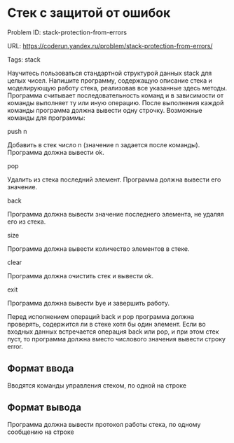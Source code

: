 # Стек с защитой от ошибок

Problem ID: stack-protection-from-errors

URL: https://coderun.yandex.ru/problem/stack-protection-from-errors/

Tags: stack

Научитесь пользоваться стандартной структурой данных stack для целых чисел.
Напишите программу, содержащую описание стека и моделирующую работу стека, реализовав все указанные здесь методы. 
Программа считывает последовательность команд и в зависимости от команды выполняет ту или иную операцию. 
После выполнения каждой команды программа должна вывести одну строчку. 
Возможные команды для программы:

push n

Добавить в стек число n (значение n задается после команды). Программа должна вывести ok.

pop

Удалить из стека последний элемент. Программа должна вывести его значение.

back

Программа должна вывести значение последнего элемента, не удаляя его из стека.

size

Программа должна вывести количество элементов в стеке.

clear

Программа должна очистить стек и вывести ok.

exit

Программа должна вывести bye и завершить работу.

Перед исполнением операций back и pop программа должна проверять, содержится ли в стеке хотя бы один элемент.
Если во входных данных встречается операция back или pop, и при этом стек пуст,
то программа должна вместо числового значения вывести строку error.


## Формат ввода

Вводятся команды управления стеком, по одной на строке


## Формат вывода

Программа должна вывести протокол работы стека, по одному сообщению на строке

